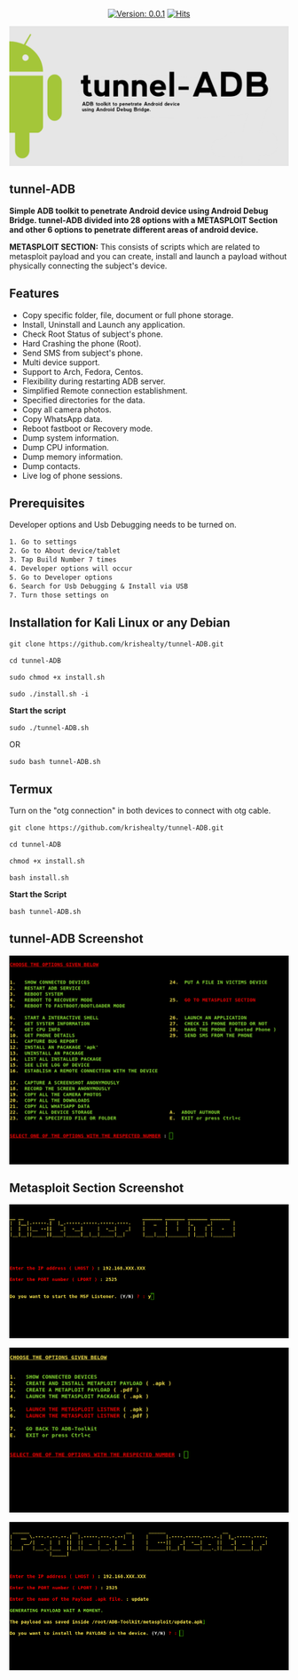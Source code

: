 <div align="center" markdown="1">

[![Version: 0.0.1](https://img.shields.io/badge/Version%3F-0.0.1-green.svg)](https://github.com/krishealty/tunnel-ADB)
[![Hits](https://hits.seeyoufarm.com/api/count/incr/badge.svg?url=https%3A%2F%2Fgithub.com%2Fkrishealty%2Ftunnel-ADB&count_bg=%2379C83D&title_bg=%23555555&icon=&icon_color=%23E7E7E7&title=Hits&edge_flat=false)](https://krish.l5.ca)

</div>

<p align="center">
  <a href="https://github.com/krishealty/tunnel-ADB">
    <img align="center" src="screenshots/tunnel-ADB-Banner.png" alt="tunnel-ADB-Banner"></a><br>
  </a>
  <a href="https://github.com/krishealty/tunnel-ADB">
  </a>
  </p>
  
## tunnel-ADB

**Simple ADB toolkit to penetrate Android device using Android Debug Bridge. tunnel-ADB divided into 28 options with a METASPLOIT Section and other 6 options to penetrate different areas of android device.**


**METASPLOIT SECTION:** This consists of scripts which are related to metasploit payload and you can create, install and launch a payload without physically connecting the subject's device.

## Features

- Copy specific folder, file, document or full phone storage.
- Install, Uninstall and Launch any application.
- Check Root Status of subject's phone.
- Hard Crashing the phone (Root).
- Send SMS from subject's phone.
- Multi device support.
- Support to Arch, Fedora, Centos.
- Flexibility during restarting ADB server.
- Simplified Remote connection establishment.
- Specified directories for the data.
- Copy all camera photos.
- Copy WhatsApp data.
- Reboot fastboot or Recovery mode.          
- Dump system information.
- Dump CPU information.
- Dump memory information.
- Dump contacts.
- Live log of phone sessions.

## Prerequisites

Developer options and Usb Debugging needs to be turned on.

```
1. Go to settings
2. Go to About device/tablet
3. Tap Build Number 7 times
4. Developer options will occur
5. Go to Developer options
6. Search for Usb Debugging & Install via USB
7. Turn those settings on
```

## Installation for Kali Linux or any Debian

```
git clone https://github.com/krishealty/tunnel-ADB.git
```

```
cd tunnel-ADB
```

```
sudo chmod +x install.sh
```

```
sudo ./install.sh -i
```

**Start the script**

```
sudo ./tunnel-ADB.sh
```

OR

```
sudo bash tunnel-ADB.sh
```

## Termux

Turn on the "otg connection" in both devices to connect with otg cable.

```
git clone https://github.com/krishealty/tunnel-ADB.git
```

```
cd tunnel-ADB
```

```
chmod +x install.sh
```

```
bash install.sh
```

**Start the Script**

```
bash tunnel-ADB.sh
```

## tunnel-ADB Screenshot

<p align="center">
    <img align="center" src="screenshots/20240617_133503.jpg"><br>
</p>

## Metasploit Section Screenshot

<p align="center">
    <img align="center" src="screenshots/git4.jpeg"><br><br>
    <img align="center" src="screenshots/20240617_133542.jpg"><br><br>
    <img align="center" src="screenshots/git3.jpeg"><br><br>
</p>


